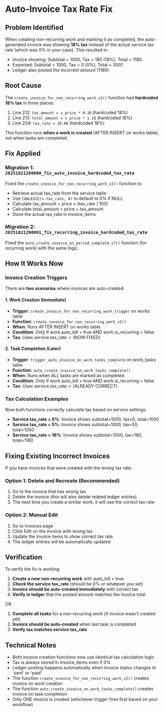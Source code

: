 # Auto-Invoice Tax Rate Fix

## Problem Identified

When creating non-recurring work and marking it as completed, the auto-generated invoice was showing **18% tax** instead of the actual service tax rate (which was 0% in your case). This resulted in:

- Invoice showing: Subtotal = 1000, Tax = 180 (18%), Total = 1180
- Expected: Subtotal = 1000, Tax = 0 (0%), Total = 1000
- Ledger also posted the incorrect amount (1180)

## Root Cause

The `create_invoice_for_non_recurring_work_v2()` function had **hardcoded 18% tax** in three places:

1. Line 212: `tax_amount = v_price * 0.18` (hardcoded 18%)
2. Line 213: `total_amount = v_price * 1.18` (hardcoded 18%)
3. Line 234: `tax_rate = 18.00` (hardcoded 18%)

This function runs **when a work is created** (AFTER INSERT on works table), not when tasks are completed.

## Fix Applied

### Migration 1: `20251021200000_fix_auto_invoice_hardcoded_tax_rate`
Fixed the `create_invoice_for_non_recurring_work_v2()` function to:
- Retrieve actual tax_rate from the service table
- Use `COALESCE(s.tax_rate, 0)` to default to 0% if NULL
- Calculate tax_amount = price × (tax_rate / 100)
- Calculate total_amount = price + tax_amount
- Store the actual tax_rate in invoice_items

### Migration 2: `20251021200001_fix_recurring_invoice_hardcoded_tax_rate`
Fixed the `auto_create_invoice_on_period_complete_v7()` function (for recurring work) with the same logic.

## How It Works Now

### Invoice Creation Triggers

There are **two scenarios** where invoices are auto-created:

#### 1. Work Creation (Immediate)
- **Trigger**: `create_invoice_for_non_recurring_work_trigger` on works table
- **Function**: `create_invoice_for_non_recurring_work_v2()`
- **When**: Runs AFTER INSERT on works table
- **Condition**: Only if work.auto_bill = true AND work.is_recurring = false
- **Tax**: Uses service.tax_rate ✓ (NOW FIXED)

#### 2. Task Completion (Later)
- **Trigger**: `trigger_auto_invoice_on_work_tasks_complete` on work_tasks table
- **Function**: `auto_create_invoice_on_work_tasks_complete()`
- **When**: Runs when ALL tasks are marked as completed
- **Condition**: Only if work.auto_bill = true AND work.is_recurring = false
- **Tax**: Uses service.tax_rate ✓ (ALREADY CORRECT)

### Tax Calculation Examples

Now both functions correctly calculate tax based on service settings:

- **Service tax_rate = 0%**: Invoice shows subtotal=1000, tax=0, total=1000
- **Service tax_rate = 5%**: Invoice shows subtotal=1000, tax=50, total=1050
- **Service tax_rate = 18%**: Invoice shows subtotal=1000, tax=180, total=1180

## Fixing Existing Incorrect Invoices

If you have invoices that were created with the wrong tax rate:

### Option 1: Delete and Recreate (Recommended)
1. Go to the invoice that has wrong tax
2. Delete the invoice (this will also delete related ledger entries)
3. The next time you create a similar work, it will use the correct tax rate

### Option 2: Manual Edit
1. Go to Invoices page
2. Click Edit on the invoice with wrong tax
3. Update the invoice items to show correct tax rate
4. The ledger entries will be automatically updated

## Verification

To verify the fix is working:

1. **Create a new non-recurring work** with auto_bill = true
2. **Check the service tax_rate** (should be 0% or whatever you set)
3. **Invoice should be auto-created immediately** with correct tax
4. **Verify in ledger** that the posted amount matches the invoice total

OR

1. **Complete all tasks** for a non-recurring work (if invoice wasn't created yet)
2. **Invoice should be auto-created** when last task is completed
3. **Verify tax matches service tax_rate**

## Technical Notes

- Both invoice creation functions now use identical tax calculation logic
- Tax is always stored in invoice_items even if 0%
- Ledger posting happens automatically when invoice status changes to 'sent' or 'paid'
- The function `create_invoice_for_non_recurring_work_v2()` creates invoice on work creation
- The function `auto_create_invoice_on_work_tasks_complete()` creates invoice on task completion
- Only ONE invoice is created (whichever trigger fires first based on your workflow)

